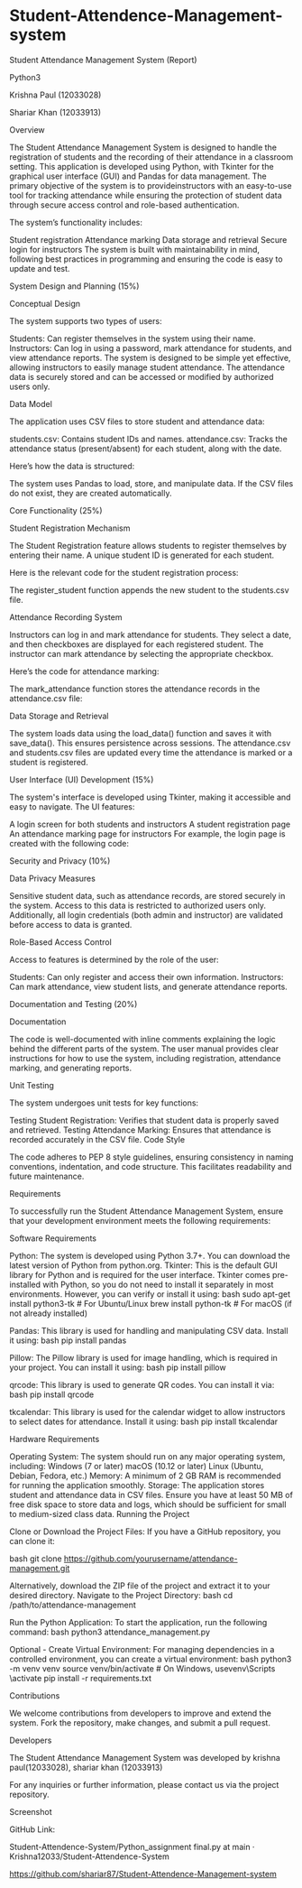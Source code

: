 # Student-Attendence-Management-system
Student Attendance Management System (Report) 

Python3 



Krishna Paul (12033028) 

Shariar Khan (12033913) 


Overview 

The Student Attendance Management System is designed to handle the registration of students and the recording of their attendance in a classroom setting. This application is developed using Python, with Tkinter for the graphical user interface (GUI) and Pandas for data management. ​The primary objective of the​ system ​is to provide​ instructors ​with an easy-to-use​ tool for tracking attendance while ensuring the protection of student data through secure access control and role-based authentication. 

The system’s functionality includes: 

Student registration 
Attendance marking 
Data storage and retrieval 
Secure login for instructors 
The system is built with maintainability in mind, following best practices in programming and ensuring the code is easy to update and test. 

 

System Design and Planning (15%) 

Conceptual Design 

The system supports two types of users: 

Students: Can register themselves in the system using their name. 
Instructors: Can log in using a password, mark attendance for students, and view attendance reports. 
The system is designed to be simple yet effective, allowing instructors to easily manage student attendance. The attendance data is securely stored and can be accessed or modified by authorized users only. 

Data Model 

The application uses CSV files to store student and attendance data: 

students.csv: Contains student IDs and names. 
attendance.csv: Tracks the attendance status (present/absent) for each student, along with the date. 
 

 

Here’s how the data is structured: 

 

The system uses Pandas to load, store, and manipulate data. If the CSV files do not exist, they are created automatically. 

 

Core Functionality (25%) 

Student Registration Mechanism 

The Student Registration feature allows students to register themselves by entering their name. A unique student ID is generated for each student. 

Here is the relevant code for the student registration process: 

The register_student function appends the new student to the students.csv file. 

 

 

Attendance Recording System 

Instructors can log in and mark attendance for students. They select a date, and then checkboxes are displayed for each registered student. The instructor can mark attendance by selecting the appropriate checkbox. 

Here’s the code for attendance marking: 

The mark_attendance function stores the attendance records in the attendance.csv file: 

Data Storage and Retrieval 

The system loads data using the load_data() function and saves it with save_data(). This ensures persistence across sessions. The attendance.csv and students.csv files are updated every time the attendance is marked or a student is registered. 

User Interface (UI) Development (15%) 

The system's interface is developed using Tkinter, making it accessible and easy to navigate. The UI features: 

A login screen for both students and instructors 
A student registration page 
An attendance marking page for instructors 
For example, the login page is created with the following code: 

Security and Privacy (10%) 

Data Privacy Measures 

Sensitive student data, such as attendance records, are stored securely in the system. Access to this data is restricted to authorized users only. Additionally, all login credentials (both admin and instructor) are validated before access to data is granted. 

Role-Based Access Control 

Access to features is determined by the role of the user: 

Students: Can only register and access their own information. 
Instructors: Can mark attendance, view student lists, and generate attendance reports. 
 

Documentation and Testing (20%) 

Documentation 

The code is well-documented with inline comments explaining the logic behind the different parts ​of the system. The​ user manual ​provides​ clear ​instructions​ for ​how to​ use the system, including registration, attendance marking, and generating reports. 

Unit Testing 

The system undergoes unit tests for key functions: 

Testing Student Registration: Verifies that student data is properly saved and retrieved. 
Testing Attendance Marking: Ensures that attendance is recorded accurately in the CSV file. 
Code Style 

The code adheres to PEP 8 style guidelines, ensuring consistency in naming conventions, indentation, and code structure. This facilitates readability and future maintenance. 

 

Requirements 

To successfully run the Student Attendance Management System, ensure that your development environment meets the following requirements: 

Software Requirements 

Python: The system is developed using Python 3.7+. You can download the latest version of Python from python.org. 
Tkinter: This is the default GUI library for Python and is required for the user interface. Tkinter comes pre-installed with Python, so you do not need to install it separately in most environments. However, you can verify or install it using: 
bash 
sudo apt-get install python3-tk    # For Ubuntu/Linux 
brew install python-tk             # For macOS (if not already installed) 
 
Pandas: This library is used for handling and manipulating CSV data. Install it using: 
bash 
pip install pandas 
 
Pillow: The Pillow library is used for image handling, which is required in your project. ​You can install it using:​ 
bash 
pip install pillow 
 
qrcode: This library is used to generate QR codes. You can install it via: 
bash 
pip install qrcode 
 
tkcalendar: This library is used for the calendar widget to allow instructors to select dates for attendance. Install it using: 
bash 
pip install tkcalendar 
 
Hardware Requirements 

Operating System: The system should run on any major operating system, including: 
​​Windows (7 or later)​ 
​​macOS (10.12 or later)​ 
​​Linux (Ubuntu​, Debian, Fedora, etc.) 
Memory: A minimum of 2 GB RAM is recommended for running the application smoothly. 
Storage: The application stores student and attendance data in CSV files. Ensure you have at least 50 MB of free disk space to store data and logs, which should be sufficient for small to medium-sized class data. 
Running the Project 

Clone or Download the Project Files: 
If you have a GitHub repository, you can clone it: 
 
bash 
​​git clone https://github.com/yourusername​/attendance-management.git 
 
Alternatively, download the ZIP file of the project and extract it to your desired directory. 
Navigate to the Project Directory: 
bash 
cd /path/to/attendance-management 
 
Run the Python Application: To start the application, run the following command: 
bash 
python3 attendance_management.py 
 
Optional - Create Virtual Environment: For managing dependencies in a controlled environment, you can ​create a virtual environment:​ 
bash 
python3 -​m venv​ venv 
source venv/bin/​activate      # On Windows​, use ​venv\Scripts​\activate 
pip install -r requirements.txt 
 
 

Contributions 

We welcome contributions from developers to improve and extend the system. Fork the repository, make changes, and submit a pull request. 

 

Developers 

The Student Attendance Management System was developed by krishna paul(12033028), shariar khan (12033913) 

For any inquiries or further information, please contact us via the project repository. 

Screenshot 

 

 

GitHub Link: 

Student-Attendence-System/Python_assignment final.py at main · Krishna12033/Student-Attendence-System 

https://github.com/shariar87/Student-Attendence-Management-system 

 

 
